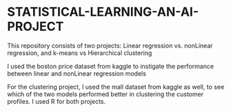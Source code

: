 # STATISTICAL-LEARNING-AN-AI-PROJECT

This repository consists of two projects:
Linear regression vs. nonLinear regression, and k-means vs Hierarchical clustering

I used the boston price dataset from kaggle to instigate the performance between linear and nonLinear regression models

For the clustering project, I used the mall dataset from kaggle as well, to see which of the two models performed better in clustering the customer profiles.
I used R for both projects.
